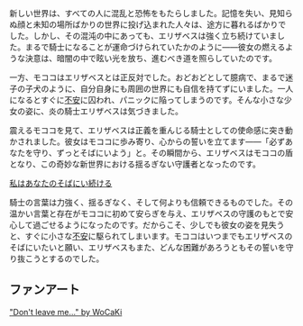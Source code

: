 <!-- title: あなたのそばに -->
<!-- relationship: Protector -->

新しい世界は、すべての人に混乱と恐怖をもたらしました。記憶を失い、見知らぬ顔と未知の場所ばかりの世界に投げ込まれた人々は、途方に暮れるばかりでした。しかし、その混沌の中にあっても、エリザベスは強く立ち続けていました。まるで騎士になることが運命づけられていたかのように――彼女の燃えるような決意は、暗闇の中で眩い光を放ち、進むべき道を照らしていたのです。

一方、モココはエリザベスとは正反対でした。おどおどとして臆病で、まるで迷子の子犬のように、自分自身にも周囲の世界にも自信を持てずにいました。一人になるとすぐに[不安](https://www.youtube.com/live/OSjlqA0FS9Q?feature=shared&t=4128)に囚われ、パニックに陥ってしまうのです。そんな小さな少女の姿に、炎の騎士エリザベスは気づきました。

震えるモココを見て、エリザベスは正義を重んじる騎士としての使命感に突き動かされました。彼女はモココに歩み寄り、心からの誓いを立てます――「必ずあなたを守り、ずっとそばにいよう」と。その瞬間から、エリザベスはモココの盾となり、この奇妙な新世界における揺るぎない守護者となったのです。

[私はあなたのそばにい続ける](#embed:https://www.youtube.com/live/2qiX7084obE?t=3891)

騎士の言葉は力強く、揺るぎなく、そして何よりも信頼できるものでした。その温かい言葉と存在がモココに初めて安らぎを与え、エリザベスの守護のもとで安心して過ごせるようになったのです。だからこそ、少しでも彼女の姿を見失うと、すぐに小さな[不安](https://www.youtube.com/live/OSjlqA0FS9Q?feature=shared&t=4131)に駆られてしまいます。モココはいつまでもエリザベスのそばにいたいと願い、エリザベスもまた、どんな困難があろうともその誓いを守り抜こうとするのでした。

## ファンアート

["Don't leave me..." by WoCaKi](https://x.com/WCKsan/status/1830274143344042319)